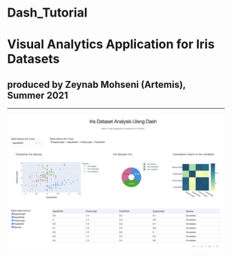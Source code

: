 # Dash_Tutorial
# Visual Analytics Application for Iris Datasets 
## produced by Zeynab Mohseni (Artemis), Summer 2021
--------------------------------------

![GitHub Logo](/Dash_Iris.png)
